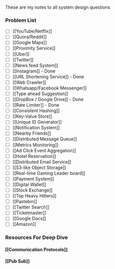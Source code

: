 These are my notes to all system design questions

### Problem List

- [ ] [[YouTube/Netflix]]
- [ ] [[Quora/Reddit]]
- [ ] [[Google Maps]]
- [ ] [[Proximity Service]]
- [ ] [[Uber]]
- [ ] [[Twitter]]
- [ ] [[News feed System]]
- [ ] [[Instagram]] - Done
- [ ] [[URL Shortening Service]] - Done
- [ ] [[Web Crawler]]
- [ ] [[Whatsapp/Facebook Messenger]]
- [ ] [[Type ahead Suggestion]]
- [ ] [[DropBox / Google Drive]] - Done
- [ ] [[Rate Limiter]] - Done
- [ ] [[Consistent Hashing]]
- [ ] [[Key-Value Store]]
- [ ] [[Unique ID Generator]]
- [ ] [[Notification System]]
- [ ] [[Nearby Friends]]
- [ ] [[Distributed Message Queue]]
- [ ] [[Metrics Monitoring]]
- [ ] [[Ad Click Event Aggregation]]
- [ ] [[Hotel Reservation]]
- [ ] [[Distributed Email Service]]
- [ ] [[S3-like Object Storage]]
- [ ] [[Real-time Gaming Leader board]]
- [ ] [[Payment System]]
- [ ] [[Digital Wallet]]
- [ ] [[Stock Exchange]]
- [ ] [[Top Heavy Hitters]]
- [ ] [[Pastebin]]
- [ ] [[Twitter Search]]
- [ ] [[Ticketmaster]]
- [ ] [[Google Docs]]
- [ ] [[Amazon]]

### Resources For Deep Dive

#### [[Communication Protocols]]
#### [[Pub Sub]]

